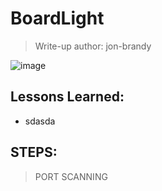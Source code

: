 # BoardLight
> Write-up author: jon-brandy

![image](https://github.com/jon-brandy/hackthebox/assets/70703371/94b13718-713e-4ced-9845-07002d1f95ff)


## Lessons Learned:
- sdasda

## STEPS:
> PORT SCANNING

```

```
